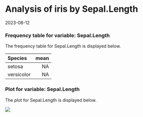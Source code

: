 Analysis of iris by Sepal.Length
================
2023-08-12

### Frequency table for variable: Sepal.Length

The frequency table for Sepal.Length is displayed below.

| Species    | mean |
|:-----------|-----:|
| setosa     |   NA |
| versicolor |   NA |

### Plot for variable: Sepal.Length

The plot for Sepal.Length is displayed below.

![](output/iris_report_sepal_length_files/figure-gfm/unnamed-chunk-6-1.png)<!-- -->
